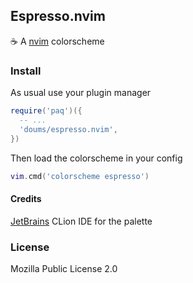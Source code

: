 ## Espresso.nvim

:coffee: A [nvim](https://neovim.io/) colorscheme

### Install

As usual use your plugin manager

```lua
require('paq')({
  -- ...
  'doums/espresso.nvim',
})
```

Then load the colorscheme in your config

```lua
vim.cmd('colorscheme espresso')
```

#### Credits

[JetBrains](https://www.jetbrains.com/) CLion IDE for the palette

### License

Mozilla Public License 2.0
